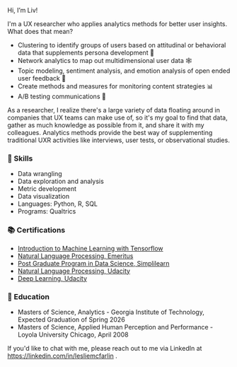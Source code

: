 Hi, I’m Liv! 

I'm a UX researcher who applies analytics methods for better user insights. What does that mean?
- Clustering to identify groups of users based on attitudinal or behavioral data that supplements persona development 💁
- Network analytics to map out multidimensional user data 🕸️
- Topic modeling, sentiment analysis, and emotion analysis of open ended user feedback 📖
- Create methods and measures for monitoring content strategies 📊
- A/B testing communications 💬

As a researcher, I realize there's a large variety of data floating around in companies that UX teams can make use of, so it's my goal to find that data, gather as much knowledge as possible from it, and share it with my colleagues. Analytics methods provide the best way of supplementing traditional UXR activities like interviews, user tests, or observational studies. 

### 🔆 Skills
- Data wrangling
- Data exploration and analysis
- Metric development
- Data visualization
- Languages: Python, R, SQL
- Programs: Qualtrics

### 📚 Certifications
- [Introduction to Machine Learning with Tensorflow](https://www.udacity.com/certificate/e/a69793ec-be6b-11ed-8a63-4f99e13ca3de)
- [Natural Language Processing, Emeritus](https://certificates.emeritus.org/c7a39ef2-b52f-4c2a-93f6-4df09803bfe9#acc.9cGJONDy)
- [Post Graduate Program in Data Science, Simplilearn](https://success.simplilearn.com/bb75c742-1da0-4f5a-95cf-98b32ab61a30#acc.pLDn4we1)
- [Natural Language Processing, Udacity](https://www.udacity.com/certificate/5SASDXSM)
- [Deep Learning, Udacity](https://www.udacity.com/certificate/JHW4DNWF)

### 🔖 Education
- Masters of Science, Analytics - Georgia Institute of Technology, Expected Graduation of Spring 2026
- Masters of Science, Applied Human Perception and Performance - Loyola University Chicago, April 2008

If you'd like to chat with me, please reach out to me via LinkedIn at https://linkedin.com/in/lesliemcfarlin . 

<!---
lammypi/lammypi is a ✨ special ✨ repository because its `README.md` (this file) appears on your GitHub profile.
You can click the Preview link to take a look at your changes.
--->

